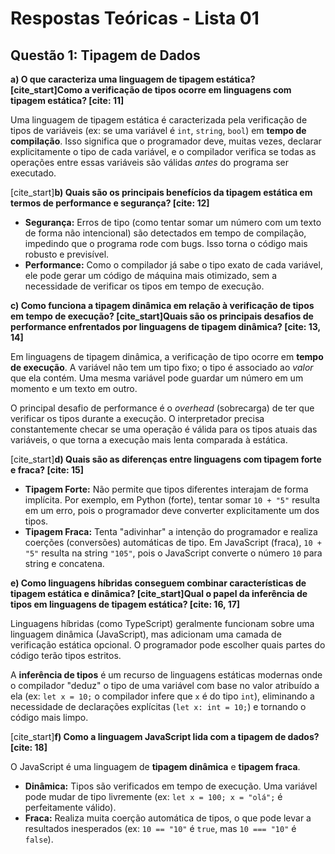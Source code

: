 # Respostas Teóricas - Lista 01

## Questão 1: Tipagem de Dados

**a) O que caracteriza uma linguagem de tipagem estática? [cite_start]Como a verificação de tipos ocorre em linguagens com tipagem estática? [cite: 11]**

Uma linguagem de tipagem estática é caracterizada pela verificação de tipos de variáveis (ex: se uma variável é `int`, `string`, `bool`) em **tempo de compilação**. Isso significa que o programador deve, muitas vezes, declarar explicitamente o tipo de cada variável, e o compilador verifica se todas as operações entre essas variáveis são válidas *antes* do programa ser executado.

[cite_start]**b) Quais são os principais benefícios da tipagem estática em termos de performance e segurança? [cite: 12]**

* **Segurança:** Erros de tipo (como tentar somar um número com um texto de forma não intencional) são detectados em tempo de compilação, impedindo que o programa rode com bugs. Isso torna o código mais robusto e previsível.
* **Performance:** Como o compilador já sabe o tipo exato de cada variável, ele pode gerar um código de máquina mais otimizado, sem a necessidade de verificar os tipos em tempo de execução.

**c) Como funciona a tipagem dinâmica em relação à verificação de tipos em tempo de execução? [cite_start]Quais são os principais desafios de performance enfrentados por linguagens de tipagem dinâmica? [cite: 13, 14]**

Em linguagens de tipagem dinâmica, a verificação de tipo ocorre em **tempo de execução**. A variável não tem um tipo fixo; o tipo é associado ao *valor* que ela contém. Uma mesma variável pode guardar um número em um momento e um texto em outro.

O principal desafio de performance é o *overhead* (sobrecarga) de ter que verificar os tipos durante a execução. O interpretador precisa constantemente checar se uma operação é válida para os tipos atuais das variáveis, o que torna a execução mais lenta comparada à estática.

[cite_start]**d) Quais são as diferenças entre linguagens com tipagem forte e fraca? [cite: 15]**

* **Tipagem Forte:** Não permite que tipos diferentes interajam de forma implícita. Por exemplo, em Python (forte), tentar somar `10 + "5"` resulta em um erro, pois o programador deve converter explicitamente um dos tipos.
* **Tipagem Fraca:** Tenta "adivinhar" a intenção do programador e realiza coerções (conversões) automáticas de tipo. Em JavaScript (fraca), `10 + "5"` resulta na string `"105"`, pois o JavaScript converte o número `10` para string e concatena.

**e) Como linguagens híbridas conseguem combinar características de tipagem estática e dinâmica? [cite_start]Qual o papel da inferência de tipos em linguagens de tipagem estática? [cite: 16, 17]**

Linguagens híbridas (como TypeScript) geralmente funcionam sobre uma linguagem dinâmica (JavaScript), mas adicionam uma camada de verificação estática opcional. O programador pode escolher quais partes do código terão tipos estritos.

A **inferência de tipos** é um recurso de linguagens estáticas modernas onde o compilador "deduz" o tipo de uma variável com base no valor atribuído a ela (ex: `let x = 10;` o compilador infere que `x` é do tipo `int`), eliminando a necessidade de declarações explícitas (`let x: int = 10;`) e tornando o código mais limpo.

[cite_start]**f) Como a linguagem JavaScript lida com a tipagem de dados? [cite: 18]**

O JavaScript é uma linguagem de **tipagem dinâmica** e **tipagem fraca**.
* **Dinâmica:** Tipos são verificados em tempo de execução. Uma variável pode mudar de tipo livremente (ex: `let x = 100; x = "olá";` é perfeitamente válido).
* **Fraca:** Realiza muita coerção automática de tipos, o que pode levar a resultados inesperados (ex: `10 == "10"` é `true`, mas `10 === "10"` é `false`).